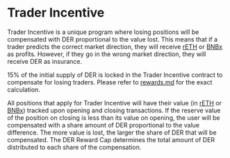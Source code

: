# Trader Incentive

Trader Incentive is a unique program where losing positions will be compensated with DER proportional to the value lost. This means that if a trader predicts the correct market direction, they will receive [rETH](https://rocketpool.net) or [BNBx](https://www.staderlabs.com) as profits. However, if they go in the wrong market direction, they will receive DER as insurance.

15% of the initial supply of DER is locked in the Trader Incentive contract to compensate for losing traders. Please refer to [rewards.md](rewards.md "mention") for the exact calculation.

All positions that apply for Trader Incentive will have their value (in [rETH](https://rocketpool.net) or [BNBx](https://www.staderlabs.com)) tracked upon opening and closing transactions. If the reserve value of the position on closing is less than its value on opening, the user will be compensated with a share amount of DER proportional to the value difference. The more value is lost, the larger the share of DER that will be compensated. The DER Reward Cap determines the total amount of DER distributed to each share of the compensation.
